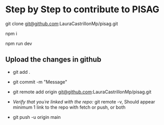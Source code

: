 # Step by Step to contribute to PISAG

git clone git@github.com:LauraCastrillonMp/pisag.git

npm i

npm run dev 

## Upload the changes in github
- git add .
- git commit -m "Message"
- git remote add origin git@github.com:LauraCastrillonMp/pisag.git

- *Verify that you´re linked with the repo:* git remote -v, Should appear minimum 1 link to the repo with fetch or push, or both

- git push -u origin main